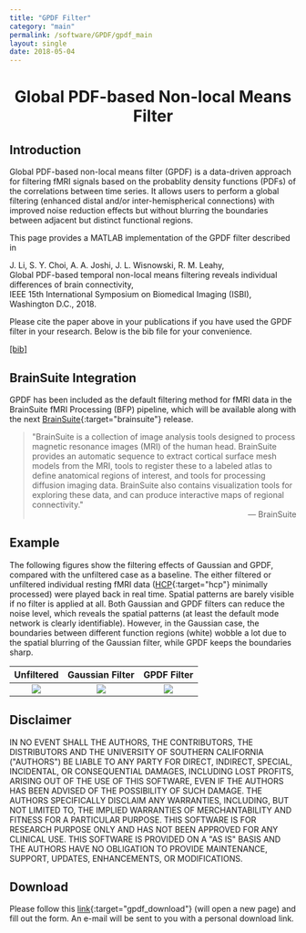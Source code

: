 ```yaml
---
title: "GPDF Filter"
category: "main"
permalink: /software/GPDF/gpdf_main
layout: single
date: 2018-05-04
---
```


# **<center>Global PDF-based Non-local Means Filter</center>**

## Introduction

Global PDF-based non-local means filter (GPDF) is a data-driven approach for filtering fMRI signals based on the probablity density functions (PDFs) of the correlations between time series. It allows users to perform a global filtering (enhanced distal and/or inter-hemispherical connections) with improved noise reduction effects but without blurring the boundaries between adjacent but distinct functional regions.

This page provides a MATLAB implementation of the GPDF filter described in

J. Li, S. Y. Choi, A. A. Joshi, J. L. Wisnowski, R. M. Leahy,  
Global PDF-based temporal non-local means filtering reveals individual differences of brain connectivity,  
IEEE 15th International Symposium on Biomedical Imaging (ISBI), Washington D.C., 2018.

Please cite the paper above in your publications if you have used the GPDF filter in your research. Below is the bib file for your convenience.

[[bib]](/files/bib/isbi_2018_gpdf.bib)

## BrainSuite Integration

GPDF has been included as the default filtering method for fMRI data in the BrainSuite fMRI Processing (BFP) pipeline, which will be available along with the next [BrainSuite](http://brainsuite.org/){:target="brainsuite"} release.

> "BrainSuite is a collection of image analysis tools designed to process magnetic resonance images (MRI) of the human head. BrainSuite provides an automatic sequence to extract cortical surface mesh models from the MRI, tools to register these to a labeled atlas to define anatomical regions of interest, and tools for processing diffusion imaging data. BrainSuite also contains visualization tools for exploring these data, and can produce interactive maps of regional connectivity."<br/><span style="float:right">&mdash; BrainSuite</span><br/>

## Example

The following figures show the filtering effects of Gaussian and GPDF, compared with the unfiltered case as a baseline. The either filtered or unfiltered individual resting fMRI data ([HCP](https://www.humanconnectome.org/){:target="hcp"} minimally processed) were played back in real time. Spatial patterns are barely visible if no filter is applied at all. Both Gaussian and GPDF filters can reduce the noise level, which reveals the spatial patterns (at least the default mode network is clearly identifiable). However, in the Gaussian case, the boundaries between different function regions (white) wobble a lot due to the spatial blurring of the Gaussian filter, while GPDF keeps the boundaries sharp. 

Unfiltered | Gaussian Filter | GPDF Filter
:---:|:---:|:---:
![](/images/software/GPDF/Unfiltered.gif) | ![](/images/software/GPDF/LB.gif) | ![](/images/software/GPDF/GPDF.gif)

## Disclaimer

IN NO EVENT SHALL THE AUTHORS, THE CONTRIBUTORS, THE DISTRIBUTORS AND THE UNIVERSITY OF SOUTHERN CALIFORNIA ("AUTHORS") BE LIABLE TO ANY PARTY FOR DIRECT, INDIRECT, SPECIAL, INCIDENTAL, OR CONSEQUENTIAL DAMAGES, INCLUDING LOST PROFITS, ARISING OUT OF THE USE OF THIS SOFTWARE, EVEN IF THE AUTHORS HAS BEEN ADVISED OF THE POSSIBILITY OF SUCH DAMAGE. THE AUTHORS SPECIFICALLY DISCLAIM ANY WARRANTIES, INCLUDING, BUT NOT LIMITED TO, THE IMPLIED WARRANTIES OF MERCHANTABILITY AND FITNESS FOR A PARTICULAR PURPOSE. THIS SOFTWARE IS FOR RESEARCH PURPOSE ONLY AND HAS NOT BEEN APPROVED FOR ANY CLINICAL USE. THIS SOFTWARE IS PROVIDED ON A "AS IS" BASIS AND THE AUTHORS HAVE NO OBLIGATION TO PROVIDE MAINTENANCE, SUPPORT, UPDATES, ENHANCEMENTS, OR MODIFICATIONS.

## Download

Please follow this [link](http://imagicastle.com:27224/software/download.php?app=gpdf){:target="gpdf_download"} (will open a new page) and fill out the form. An e-mail will be sent to you with a personal download link. 
